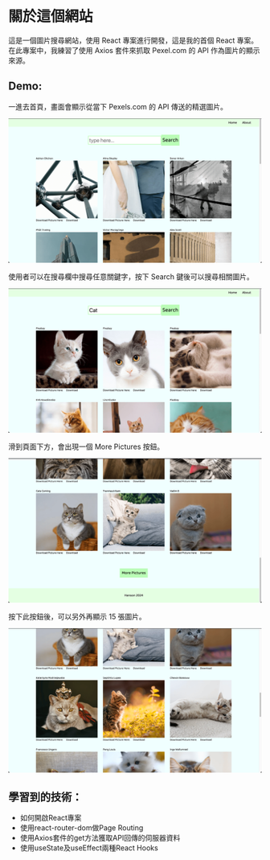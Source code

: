 # 關於這個網站

<p>
這是一個圖片搜尋網站，使用 React 專案進行開發，這是我的首個 React 專案。<br/>
在此專案中，我練習了使用 Axios 套件來抓取 Pexel.com 的 API 作為圖片的顯示來源。<br/>
<p>

## Demo:

一進去首頁，畫面會顯示從當下 Pexels.com 的 API 傳送的精選圖片。

![首頁照片](./demo-images/homepage.png)

使用者可以在搜尋欄中搜尋任意關鍵字，按下 Search 鍵後可以搜尋相關圖片。

![搜尋貓](./demo-images/search-cat.png)

滑到頁面下方，會出現一個 More Pictures 按鈕。

![More Pictures按鈕](./demo-images/more-picture-button.png)

按下此按鈕後，可以另外再顯示 15 張圖片。

![按下More Pictures按鈕後](./demo-images/after-pressing-more.png)

## 學習到的技術：

<ul>
    <li>如何開啟React專案</li>
    <li>使用react-router-dom做Page Routing</li>
    <li>使用Axios套件的get方法獲取API回傳的伺服器資料</li>
    <li>使用useState及useEffect兩種React Hooks</li>
</ul>

